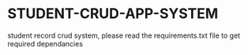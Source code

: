 # STUDENT-CRUD-APP-SYSTEM
 student record crud system,
 please read the requirements.txt file to get required dependancies